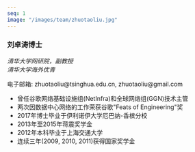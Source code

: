 ```yaml
---
seq: 1
image: "/images/team/zhuotaoliu.jpg"
---
```


### 刘卓涛博士
<div class="largerfont">
  <p><i>清华大学网研院，副教授</i><br>
  <i>清华大学海外优青</i></p>
</div>
电子邮箱: zhuotaoliu@tsinghua.edu.cn, zhuotaoliu@gmail.com

- 曾任谷歌网络基础设施组(NetInfra)和全球网络组(GGN)技术主管
- 两次因数据中心网络的工作荣获谷歌"Feats of Engineering"奖
- 2017年博士毕业于伊利诺伊大学厄巴纳-香槟分校
- 2013年至2015年蒋震奖学金
- 2012年本科毕业于上海交通大学
- 连续三年(2009, 2010, 2011)获得国家奖学金

